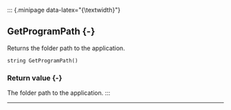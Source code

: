 ::: {.minipage data-latex="{\textwidth}"}
## GetProgramPath {-}

Returns the folder path to the application.

```{sql}
string GetProgramPath() 
```

### Return value {-}

The folder path to the application.
:::

***
